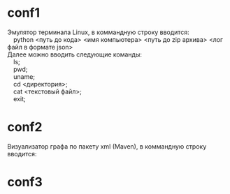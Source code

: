 # conf1
Эмулятор терминала Linux, в коммандную строку вводится:<br/>
&emsp;python <путь до кода> <имя компьютера> <путь до zip архива> <лог файл в формате json><br/>
Далее можно вводить следующие команды:<br/>
&emsp;ls;<br/>
&emsp;pwd;<br/>
&emsp;uname;<br/>
&emsp;cd <директория>;<br/>
&emsp;cat <текстовый файл>;<br/>
&emsp;exit;<br/>
# conf2
Визуализатор графа по пакету xml (Maven), в коммандную строку вводится:<br/>
# conf3
